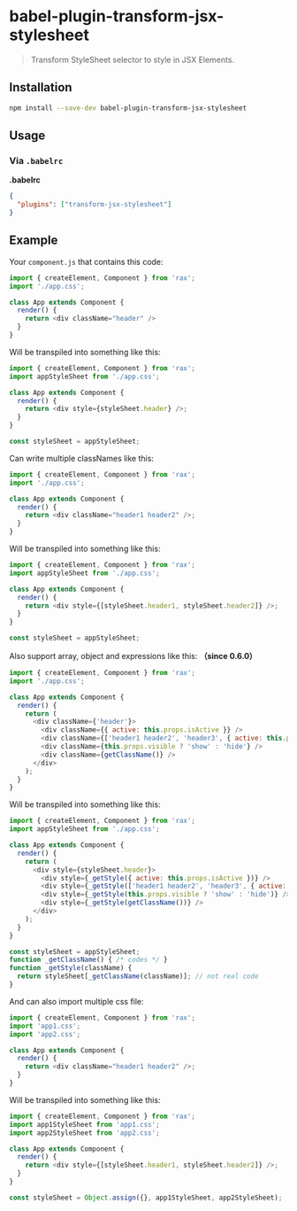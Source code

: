 # babel-plugin-transform-jsx-stylesheet
> Transform StyleSheet selector to style in JSX Elements.

## Installation

```sh
npm install --save-dev babel-plugin-transform-jsx-stylesheet
```

## Usage

### Via `.babelrc`

**.babelrc**

```json
{
  "plugins": ["transform-jsx-stylesheet"]
}
```

## Example

Your `component.js` that contains this code:

```js
import { createElement, Component } from 'rax';
import './app.css';

class App extends Component {
  render() {
    return <div className="header" />
  }
}
```

Will be transpiled into something like this:

```js
import { createElement, Component } from 'rax';
import appStyleSheet from './app.css';

class App extends Component {
  render() {
    return <div style={styleSheet.header} />;
  }
}

const styleSheet = appStyleSheet;
```

Can write multiple classNames like this:

```js
import { createElement, Component } from 'rax';
import './app.css';

class App extends Component {
  render() {
    return <div className="header1 header2" />;
  }
}
```

Will be transpiled into something like this:

```js
import { createElement, Component } from 'rax';
import appStyleSheet from './app.css';

class App extends Component {
  render() {
    return <div style={[styleSheet.header1, styleSheet.header2]} />;
  }
}

const styleSheet = appStyleSheet;
```

Also support array, object and expressions like this: **（since 0.6.0）**

```js
import { createElement, Component } from 'rax';
import './app.css';

class App extends Component {
  render() {
    return (
      <div className={'header'}>
        <div className={{ active: this.props.isActive }} />
        <div className={['header1 header2', 'header3', { active: this.props.isActive }]} />
        <div className={this.props.visible ? 'show' : 'hide'} />
        <div className={getClassName()} />
      </div>
    );
  }
}
```

Will be transpiled into something like this:

```js
import { createElement, Component } from 'rax';
import appStyleSheet from './app.css';

class App extends Component {
  render() {
    return (
      <div style={styleSheet.header}>
        <div style={_getStyle({ active: this.props.isActive })} />
        <div style={_getStyle(['header1 header2', 'header3', { active: this.props.isActive }])} />
        <div style={_getStyle(this.props.visible ? 'show' : 'hide')} />
        <div style={_getStyle(getClassName())} />
      </div>
    );
  }
}

const styleSheet = appStyleSheet;
function _getClassName() { /* codes */ }
function _getStyle(className) {
  return styleSheet[_getClassName(className)]; // not real code
}
```

And can also import multiple css file:

```js
import { createElement, Component } from 'rax';
import 'app1.css';
import 'app2.css';

class App extends Component {
  render() {
    return <div className="header1 header2" />;
  }
}
```

Will be transpiled into something like this:

```js
import { createElement, Component } from 'rax';
import app1StyleSheet from 'app1.css';
import app2StyleSheet from 'app2.css';

class App extends Component {
  render() {
    return <div style={[styleSheet.header1, styleSheet.header2]} />;
  }
}

const styleSheet = Object.assign({}, app1StyleSheet, app2StyleSheet);
```
